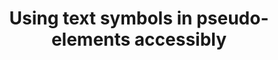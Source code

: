 ---
layout: bookmark
title: Using text symbols in pseudo-elements accessibly
tags:
  - Bookmarks
  - Accessibility
  - Resources
created: '2023-04-15T09:28:45.540Z'
link: https://blog.mayank.co/using-text-symbols-in-pseudo-elements-accessibly
id: 557850684
excerpt: >-
  Generated content (the ::before and ::after pseudo-elements) is quite handy
  for styling elements without disrupting markup. We can use it for creating
  things like custom checkboxes without any extra elements.

  https://codepen.io/MrRoboto/pen/OJxaGyb
   ...
image: >-
  https://hashnode.com/utility/r?url=https%3A%2F%2Fcdn.hashnode.com%2Fres%2Fhashnode%2Fimage%2Fupload%2Fv1673047755421%2F340d5249-d18c-472d-b3d1-08d932b80c1c.png%3Fw%3D1200%26h%3D630%26fit%3Dcrop%26crop%3Dentropy%26auto%3Dcompress%2Cformat%26format%3Dwebp%26fm%3Dpng
---
